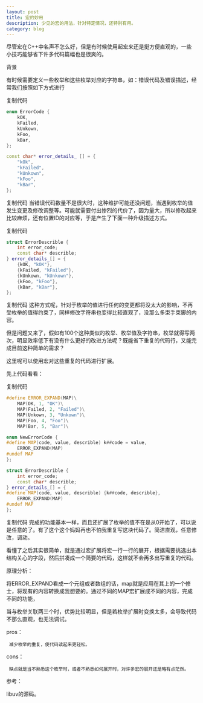 ```yaml
---
layout: post
title: 宏的妙用
description: 少见的宏的用法，针对特定情况，还特别有用。
category: blog
---
```


尽管宏在C++中名声不怎么好，但是有时候使用起宏来还是挺方便直观的，一些小技巧能够省下许多代码篇幅也是很爽的。

 

背景

有时候需要定义一些枚举和这些枚举对应的字符串，如：错误代码及错误描述，经常我们按照如下方式进行

复制代码
```cpp
enum ErrorCode {
    kOK,
    kFailed,
    kUnkown,
    kFoo,
    kBar,
};

const char* error_details_ [] = {
    "kOk",
    "kFailed",
    "kUnkown",
    "kFoo",
    "kBar",
};
```
复制代码
当错误代码数量不是很大时，这种维护可能还没问题，当遇到枚举的值发生变更及修改调整等。可能就需要付出惨烈的代价了，因为量大，所以修改起来比较麻烦，还有位置ID的对应等，于是产生了下面一种升级描述方式。

复制代码
```cpp
struct ErrorDescrible {
    int error_code;
    const char* describle;
} error_details_[] = {
    {kOK, "kOK"},
    {kFailed, "kFailed"},
    {kUnkown, "kUnkown"},
    {kFoo, "kFoo"},
    {kBar, "kBar"},
};
```
复制代码
这种方式呢，针对于枚举的值进行任何的变更都将没太大的影响，不再受枚举的值得约束了，同样修改字符串也变得比较直观了，没那么多束手束脚的内容。

但是问题又来了，假如有100个这种类似的枚举、枚举值及字符串，枚举就得写两次，明显效率低下有没有什么更好的改进方法呢？既能省下重复的代码行，又能完成目前这种简单的需求？

这里呢可以使用宏对这些重复的代码进行扩展。

先上代码看看：

复制代码
```cpp
#define ERROR_EXPAND(MAP)\
    MAP(OK, 1, "OK")\
    MAP(Failed, 2, "Failed")\
    MAP(Unkown, 3, "Unkown")\
    MAP(Foo, 4, "Foo")\
    MAP(Bar, 5, "Bar")\

enum NewErrorCode {
#define MAP(code, value, describle) k##code = value,
    ERROR_EXPAND(MAP)
#undef MAP
};

struct ErrorDescrible {
    int error_code;
    const char* describle;
} error_details_[] = {
#define MAP(code, value, describle) {k##code, describle},
    ERROR_EXPAND(MAP)
#undef MAP
};
```
复制代码
完成的功能基本一样，而且还扩展了枚举的值不在是从0开始了，可以说是任意的了。有了这个这个妈妈再也不怕我重复写这块代码了。简洁直观，任意修改，调动。

 

看懂了之后其实很简单，就是通过宏扩展将宏一行一行的展开，根据需要挑选出本结构关心的字段，然后拼凑成一个简要的代码，这样就不会再多出写重复的代码。

 

原理分析：

将ERROR_EXPAND看成一个元组或者数组的话，map就是应用在其上的一个修士，将现有的内容转换成我想要的。通过不同的MAP宏扩展成不同的内容，完成不同的功能，

 

当与枚举关联两三个时，优势比较明显，但是若枚举扩展时变换太多，会导致代码不那么直观，也无法调试。

 

 

pros：

     减少枚举的重复，使代码读起来更轻松。

 

cons：

     缺点就是当不熟悉这个枚举时，或者不熟悉如何展开时，对许多宏的展开还是略有点茫然。

 

参考：

  libuv的源码。